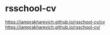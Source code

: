 # rsschool-cv
https://iamprakharevich.github.io/rsschool-cv/cv
https://iamprakharevich.github.io/rsschool-cv/
